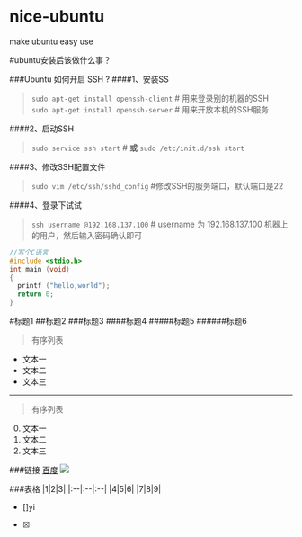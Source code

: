 # nice-ubuntu
make ubuntu easy use


#ubuntu安装后该做什么事？

###Ubuntu 如何开启 SSH ?
####1、安装SS
>`sudo apt-get install openssh-client`   # 用来登录别的机器的SSH  
`sudo apt-get install openssh-server`   # 用来开放本机的SSH服务

####2、启动SSH
>`sudo service ssh start`  # **或**   `sudo /etc/init.d/ssh start`

####3、修改SSH配置文件
>`sudo vim /etc/ssh/sshd_config`   #修改SSH的服务端口，默认端口是22

####4、登录下试试
>`ssh username @192.168.137.100`  # username 为 192.168.137.100 机器上的用户，然后输入密码确认即可

``` c
//写个C语言
#include <stdio.h>
int main (void)
{
  printf ("hello,world");
  return 0;
}
```

#标题1
##标题2
###标题3
####标题4
#####标题5
######标题6

>有序列表
- 文本一
- 文本二
- 文本三
****

>有序列表
0. 文本一
5. 文本二
7. 文本三


###链接
[百度](www.baidu.com)
![](http://img.voidcn.com/vcimg/000/001/489/340_b66_519.jpg)


###表格
|1|2|3|
|:--|:--|:--|
|4|5|6|
|7|8|9|


- []yi
- [x]




